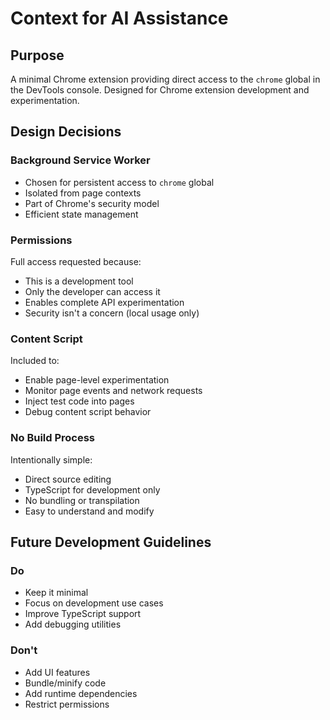 # Context for AI Assistance

## Purpose
A minimal Chrome extension providing direct access to the `chrome` global in the DevTools console. Designed for Chrome extension development and experimentation.

## Design Decisions

### Background Service Worker
- Chosen for persistent access to `chrome` global
- Isolated from page contexts
- Part of Chrome's security model
- Efficient state management

### Permissions
Full access requested because:
- This is a development tool
- Only the developer can access it
- Enables complete API experimentation
- Security isn't a concern (local usage only)

### Content Script
Included to:
- Enable page-level experimentation
- Monitor page events and network requests
- Inject test code into pages
- Debug content script behavior

### No Build Process
Intentionally simple:
- Direct source editing
- TypeScript for development only
- No bundling or transpilation
- Easy to understand and modify

## Future Development Guidelines

### Do
- Keep it minimal
- Focus on development use cases
- Improve TypeScript support
- Add debugging utilities

### Don't
- Add UI features
- Bundle/minify code
- Add runtime dependencies
- Restrict permissions

